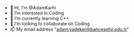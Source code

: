 - 👋 Hi, I’m @AdamKarhi
- 👀 I’m interested in Coding
- 🌱 I’m currently learning C++
- 💞️ I’m looking to collaborate on Coding
- 📫 My email address "adam.yadeker@bahcesehir.edu.tr"

<!---
AdamKarhi/AdamKarhi is a ✨ special ✨ repository because its `README.md` (this file) appears on your GitHub profile.
You can click the Preview link to take a look at your changes.
--->
